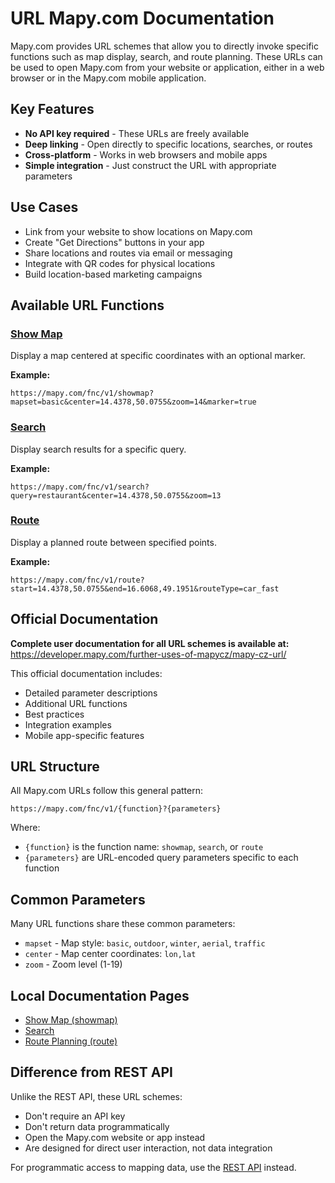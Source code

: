 # URL Mapy.com Documentation

Mapy.com provides URL schemes that allow you to directly invoke specific functions such as map display, search, and route planning. These URLs can be used to open Mapy.com from your website or application, either in a web browser or in the Mapy.com mobile application.

## Key Features

- **No API key required** - These URLs are freely available
- **Deep linking** - Open directly to specific locations, searches, or routes
- **Cross-platform** - Works in web browsers and mobile apps
- **Simple integration** - Just construct the URL with appropriate parameters

## Use Cases

- Link from your website to show locations on Mapy.com
- Create "Get Directions" buttons in your app
- Share locations and routes via email or messaging
- Integrate with QR codes for physical locations
- Build location-based marketing campaigns

## Available URL Functions

### [Show Map](showmap.md)
Display a map centered at specific coordinates with an optional marker.

**Example:**
```
https://mapy.com/fnc/v1/showmap?mapset=basic&center=14.4378,50.0755&zoom=14&marker=true
```

### [Search](search.md)
Display search results for a specific query.

**Example:**
```
https://mapy.com/fnc/v1/search?query=restaurant&center=14.4378,50.0755&zoom=13
```

### [Route](route.md)
Display a planned route between specified points.

**Example:**
```
https://mapy.com/fnc/v1/route?start=14.4378,50.0755&end=16.6068,49.1951&routeType=car_fast
```

## Official Documentation

**Complete user documentation for all URL schemes is available at:**
https://developer.mapy.com/further-uses-of-mapycz/mapy-cz-url/

This official documentation includes:
- Detailed parameter descriptions
- Additional URL functions
- Best practices
- Integration examples
- Mobile app-specific features

## URL Structure

All Mapy.com URLs follow this general pattern:

```
https://mapy.com/fnc/v1/{function}?{parameters}
```

Where:
- `{function}` is the function name: `showmap`, `search`, or `route`
- `{parameters}` are URL-encoded query parameters specific to each function

## Common Parameters

Many URL functions share these common parameters:

- `mapset` - Map style: `basic`, `outdoor`, `winter`, `aerial`, `traffic`
- `center` - Map center coordinates: `lon,lat`
- `zoom` - Zoom level (1-19)

## Local Documentation Pages

- [Show Map (showmap)](showmap.md)
- [Search](search.md)
- [Route Planning (route)](route.md)

## Difference from REST API

Unlike the REST API, these URL schemes:
- Don't require an API key
- Don't return data programmatically
- Open the Mapy.com website or app instead
- Are designed for direct user interaction, not data integration

For programmatic access to mapping data, use the [REST API](../rest-api/README.md) instead.

